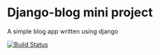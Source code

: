 # Django-blog mini project

A simple blog app written using django

[![Build Status](https://travis-ci.com/cthoms1993/django_blog.svg?branch=master)](https://travis-ci.com/cthoms1993/django_blog)